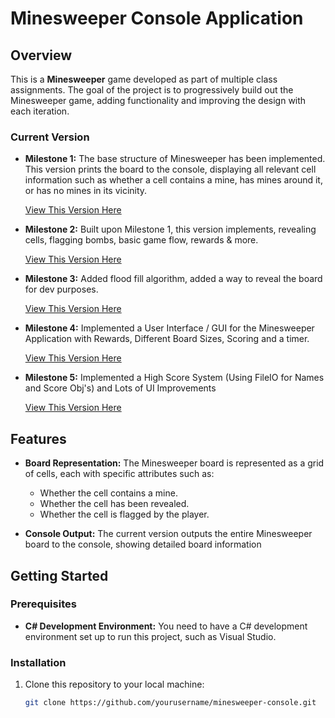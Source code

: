 # Minesweeper Console Application

## Overview

This is a **Minesweeper** game developed as part of multiple class assignments. The goal of the project is to progressively build out the Minesweeper game, adding functionality and improving the design with each iteration.

### Current Version

- **Milestone 1:** The base structure of Minesweeper has been implemented. This version prints the board to the console, displaying all relevant cell information such as whether a cell contains a mine, has mines around it, or has no mines in its vicinity.

  [View This Version Here](https://github.com/Andrew-Forster/Minesweeper-Game/releases/tag/v1.0)
- **Milestone 2:** Built upon Milestone 1, this version implements, revealing cells, flagging bombs, basic game flow, rewards & more.

  [View This Version Here](https://github.com/Andrew-Forster/Minesweeper-Game/releases/tag/v2.0)
- **Milestone 3:** Added flood fill algorithm, added a way to reveal the board for dev purposes.

  [View This Version Here](https://github.com/Andrew-Forster/Minesweeper-Game/releases/tag/v3.0)
- **Milestone 4:** Implemented a User Interface / GUI for the Minesweeper Application with Rewards, Different Board Sizes, Scoring and a timer.

  [View This Version Here](https://github.com/Andrew-Forster/Minesweeper-Game/releases/tag/v4.0)
- **Milestone 5:** Implemented a High Score System (Using FileIO for Names and Score Obj's) and Lots of UI Improvements

  [View This Version Here](https://github.com/Andrew-Forster/Minesweeper-Game/releases/tag/v5.0)


## Features

- **Board Representation:** The Minesweeper board is represented as a grid of cells, each with specific attributes such as:
  - Whether the cell contains a mine.
  - Whether the cell has been revealed.
  - Whether the cell is flagged by the player.
  
- **Console Output:** The current version outputs the entire Minesweeper board to the console, showing detailed board information

## Getting Started

### Prerequisites

- **C# Development Environment:** You need to have a C# development environment set up to run this project, such as Visual Studio.

### Installation

1. Clone this repository to your local machine:
   ```bash
   git clone https://github.com/yourusername/minesweeper-console.git
